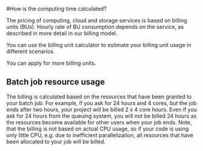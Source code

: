 #How is the computing time calculated?

The pricing of computing, cloud and storage services is based on billing units (BUs). Hourly rate of BU consumption depends on the service, as described in more detail in our billing model.

You can use the billing unit calculator to estimate your billing unit usage in different scenarios.

You can apply for more billing units.


## Batch job resource usage

The billing is calculated based on the resources that have been granted to your batch job. For example, if you ask for 24 hours and 4 cores, but the job ends after two hours, your project will be billed 2 x 4 core hours. Even if you ask for 24 hours from the queuing system, you will not be billed 24 hours as the resources become available for other users when your job ends. Note, that the billing is not based on actual CPU usage, so if your code is using only little CPU, e.g. due to inefficient parallelization, all resources that have been allocated to your job will be billed.


